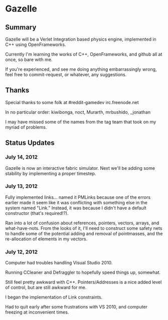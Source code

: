 # Gazelle #

## Summary ##

Gazelle will be a Verlet Integration based physics engine, implemented in C++ using OpenFrameworks.

Currently I'm learning the works of C++, OpenFrameworks, and github all at once, so bare with me.

If you're experienced, and see me doing anything embarrassingly wrong, feel free to commit-request, or whatever, any suggestions.

## Thanks ##

Special thanks to some folk at #reddit-gamedev irc.freenode.net

In no particular order: kiwibonga, noct, Murarth, mrbushido, _jonathan

I may have missed some of the names from the tag team that took on my myriad of problems.


## Status Updates ##

### July 14, 2012

Gazelle is now an interactive fabric simulator. Next we'll be adding some stability by implementing a proper timestep.

### July 13, 2012 ###

Fully implemented links... named it PMLinks because one of the errors earlier made it seem like it was conflicting with something else in the system named "Link." Instead, it was because I didn't have a default constructor (that's required!?).

Ran into a lot of confusion about references, pointers, vectors, arrays, and what-have-nots. From the looks of it, I'll need to construct some safety nets to handle some of the potential adding and removal of pointmasses, and the re-allocation of elements in my vectors.

### July 12, 2012 ###

Computer had troubles handling Visual Studio 2010. 

Running CCleaner and Defraggler to hopefully speed things up, somewhat.

Still feel pretty awkward with C++. Pointers/Addresses is a nice added level of control, but are still awkward for me.

I began the implementation of Link constraints. 

Had to quit early after some frustrations with VS 2010, and computer freezing at inconvenient times.
     
     